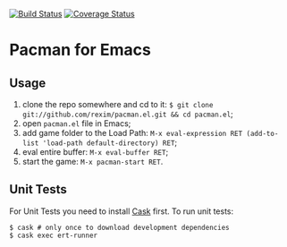 [![Build Status](https://travis-ci.org/rexim/pacman.el.svg?branch=master)](https://travis-ci.org/rexim/pacman.el)
[![Coverage Status](https://coveralls.io/repos/rexim/pacman.el/badge.svg?branch=master&service=github)](https://coveralls.io/github/rexim/pacman.el?branch=master)

# Pacman for Emacs #

## Usage ##

1. clone the repo somewhere and cd to it: `$ git clone git://github.com/rexim/pacman.el.git && cd pacman.el`;
2. open `pacman.el` file in Emacs;
3. add game folder to the Load Path: `M-x eval-expression RET (add-to-list 'load-path default-directory) RET`;
4. eval entire buffer: `M-x eval-buffer RET`;
5. start the game: `M-x pacman-start RET`.

## Unit Tests ##

For Unit Tests you need to install [Cask](http://cask.readthedocs.org/en/latest/) first. To run unit tests:

    $ cask # only once to download development dependencies
    $ cask exec ert-runner

